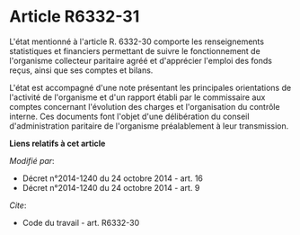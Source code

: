 # Article R6332-31

L'état mentionné à l'article R. 6332-30 comporte les renseignements statistiques et financiers permettant de suivre le
fonctionnement de l'organisme collecteur paritaire agréé et d'apprécier l'emploi des fonds reçus, ainsi que ses comptes et
bilans. 

L'état est accompagné d'une note présentant les principales orientations de l'activité de l'organisme et
d'un rapport établi par le commissaire aux comptes concernant l'évolution des charges et l'organisation du contrôle interne.
Ces documents font l'objet d'une délibération du conseil d'administration paritaire de l'organisme préalablement à leur
transmission.

**Liens relatifs à cet article**

_Modifié par_:

  - Décret n°2014-1240 du 24 octobre 2014 - art. 16
  - Décret n°2014-1240 du 24 octobre 2014 - art. 9

_Cite_:

  - Code du travail - art. R6332-30
